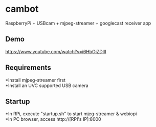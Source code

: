 # cambot
RaspberryPi + USBcam + mjpeg-streamer + googlecast receiver app

## Demo
https://www.youtube.com/watch?v=i6HbOiZDIlI

## Requirements
*Install mjpeg-streamer first  
*Install an UVC supported USB camera  

## Startup
*In RPi, execute "startup.sh" to start mjeg-streamer & webiopi  
*In PC browser, access http://[RPI's IP]:8000  






